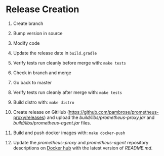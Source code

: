 # Release Creation

1) Create branch

2) Bump version in source

3) Modify code

4) Update the release date in `build.gradle`

5) Verify tests run cleanly before merge with: `make tests`

6) Check in branch and merge

7) Go back to master

8) Verify tests run cleanly after merge with: `make tests`

9) Build distro with: `make distro`

10) Create release on GitHub (https://github.com/pambrose/prometheus-proxy/releases)
    and upload the *build/libs/prometheus-proxy.jar* and  *build/libs/prometheus-agent.jar* files.

11) Build and push docker images with: `make docker-push`

12) Update the *prometheus-proxy* and *prometheus-agent* repository descriptions on [Docker hub](https://hub.docker.com)
    with the latest version of *README.md*.